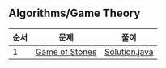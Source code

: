 ## Algorithms/Game Theory
|순서|문제|풀이|
|---|---|---|
|1|[Game of Stones](https://www.hackerrank.com/challenges/game-of-stones-1/problem)|[Solution.java](./Game%20of%20Stones/Solution.java)|